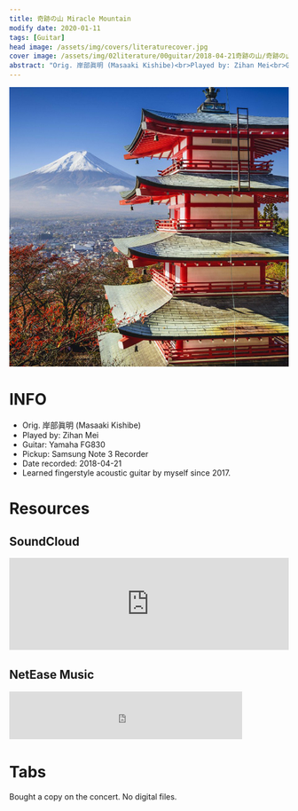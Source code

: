 ```yaml
---
title: 奇跡の山 Miracle Mountain
modify date: 2020-01-11
tags: [Guitar]
head image: /assets/img/covers/literaturecover.jpg
cover image: /assets/img/02literature/00guitar/2018-04-21奇跡の山/奇跡の山.jpg
abstract: "Orig. 岸部眞明 (Masaaki Kishibe)<br>Played by: Zihan Mei<br>Guitar: Yamaha FG830<br>Pickup: Samsung Note 3 Recorder<br>Date recorded: 2018-04-21"
---
```


![MiracleMountainCover](../../assets/img/02literature/00guitar/2018-04-21%E5%A5%87%E8%B7%A1%E3%81%AE%E5%B1%B1/%E5%A5%87%E8%B7%A1%E3%81%AE%E5%B1%B1.jpg)

# INFO
* Orig. 岸部眞明 (Masaaki Kishibe)
* Played by: Zihan Mei
* Guitar: Yamaha FG830
* Pickup: Samsung Note 3 Recorder
* Date recorded: 2018-04-21
* Learned fingerstyle acoustic guitar by myself since 2017.

# Resources
## SoundCloud

<iframe width="100%" height="166" scrolling="no" frameborder="no" allow="autoplay" src="https://w.soundcloud.com/player/?url=https%3A//api.soundcloud.com/tracks/741224251&color=%23fd746c&auto_play=false&hide_related=false&show_comments=true&show_user=true&show_reposts=false&show_teaser=true"></iframe>

## NetEase Music

<iframe frameborder="no" border="0" marginwidth="0" marginheight="0" width=420 height=86 src="https://music.163.com/outchain/player?type=3&id=1368969498&auto=0&height=66"></iframe>

# Tabs
Bought a copy on the concert. No digital files.

